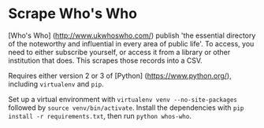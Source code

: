 Scrape Who's Who
================

[Who's Who] (http://www.ukwhoswho.com/) publish 'the essential directory of the noteworthy and influential in every area of public life'. To access, you need to either subscribe yourself, or access it from a library or other institution that does. This scrapes those records into a CSV.

Requires either version 2 or 3 of [Python] (https://www.python.org/), including `virtualenv` and `pip`.

Set up a virtual environment with `virtualenv venv --no-site-packages` followed by `source venv/bin/activate`. Install the dependencies with `pip install -r requirements.txt`, then run `python whos-who`.
